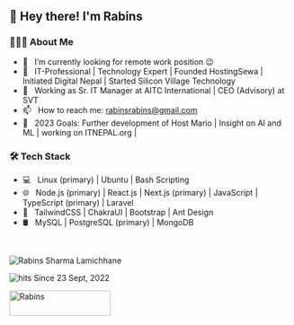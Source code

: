 <h2>👋 Hey there! I'm Rabins</h2>

<h3> 👨🏻‍💻 About Me </h3>

- 🔭 &nbsp; I’m currently looking for remote work position 😉
- 🤔 &nbsp; IT-Professional | Technology Expert | Founded HostingSewa | Initiated Digital Nepal | Started Silicon Village Technology
- 💼 &nbsp; Working as Sr. IT Manager at AITC International | CEO (Advisory) at SVT
- 📫 &nbsp; How to reach me: rabinsrabins@gmail.com
- 🥅 &nbsp; 2023 Goals: Further development of Host Mario | Insight on AI and ML | working on ITNEPAL.org |

<h3> 🛠 Tech Stack </h3>

- 💻 &nbsp; Linux (primary) | Ubuntu | Bash Scripting 
- 🌐 &nbsp; Node.js  (primary) | React.js | Next.js  (primary) | JavaScript | TypeScript (primary) | Laravel
- 💈 &nbsp; TailwindCSS | ChakraUI | Bootstrap | Ant Design
- 🛢 &nbsp; MySQL | PostgreSQL  (primary) | MongoDB

<br/>




<p><img align="center" src="https://github-readme-streak-stats.herokuapp.com/?user=rabinsxp&" alt="Rabins Sharma Lamichhane" /></p>

![hits](https://visitor-badge.laobi.icu/badge?page_id=rabinsxp) Since 23 Sept, 2022

<p>
<a href="https://www.buymeacoffee.com/rabins"> <img align="left" src="https://cdn.buymeacoffee.com/buttons/v2/default-yellow.png" height="45" width="180" alt="Rabins" /></a>
</p>
<!--
**rabinsxp/rabinsxp** is a ✨ _special_ ✨ repository because its `README.md` (this file) appears on your GitHub profile.

Here are some ideas to get you started:

- 🔭 I’m currently working on Host Mario, an ultimate web hosting automation solution.
- 🌱 I’m currently learning ...
- 👯 I’m looking to collaborate on ...
- 🤔 I’m looking for help with ...
- 💬 Ask me about ...
- 📫 How to reach me: ...
- 😄 Pronouns: ...
- ⚡ Fun fact: ...
-->
